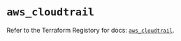 # `aws_cloudtrail`

Refer to the Terraform Registory for docs: [`aws_cloudtrail`](https://registry.terraform.io/providers/hashicorp/aws/5.29.0/docs/resources/cloudtrail).
